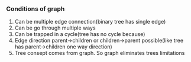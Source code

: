 ### Conditions of graph
1. Can be multiple edge connection(binary tree has single edge)
2. Can be go through multiple ways 
3. Can be trapped in a cycle(tree has no cycle because)
4. Edge direction parent->children or children->parent possible(like tree has parent->children one way direction)
5. Tree consept comes from graph. So graph eliminates trees limitations 